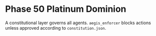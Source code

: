 # Phase 50 Platinum Dominion

A constitutional layer governs all agents. `aegis_enforcer` blocks actions unless approved according to `constitution.json`.
